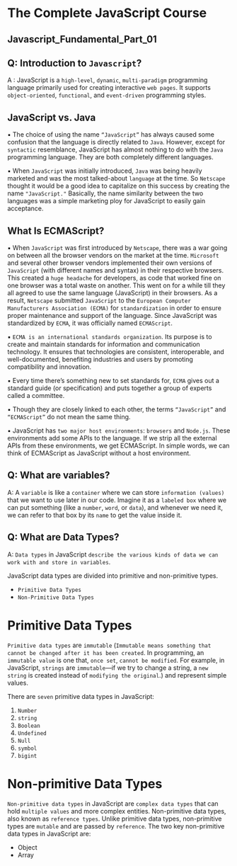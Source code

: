 # The Complete JavaScript Course

## Javascript_Fundamental_Part_01

## Q: Introduction to `Javascript`?
A : JavaScript is a `high-level`, `dynamic`, `multi-paradigm` programming language primarily used for creating interactive `web pages`. It supports `object-oriented`, `functional`, and `event-driven` programming styles. <br>

## JavaScript vs. Java 
▪ The choice of using the name `“JavaScript”` has always caused some confusion that the language is directly related to `Java`. However, except for `syntactic` resemblance, JavaScript has almost nothing to do with the `Java` programming language. They are both completely different languages.  <br>

▪ When `JavaScript` was initially introduced, `Java` was being heavily marketed and was the most talked-about `language` at the time. So `Netscape` thought it would be a good idea to capitalize on this success by creating the name `"JavaScript."` Basically, the name similarity between the two languages was a simple marketing 
ploy for JavaScript to easily gain acceptance. 

## What Is ECMAScript? 
▪ When `JavaScript` was first introduced by `Netscape`, there was a war going on between all the browser vendors on the market at the time. `Microsoft` and several other browser vendors implemented their own versions of `JavaScript` (with different names and syntax) in their respective browsers. This created a `huge headache` for developers, as code that worked fine on one browser was a total waste on another. This went on for a while till they all agreed to use the same language (JavaScript) in their browsers. As a result, `Netscape` submitted `JavaScript` to the `European Computer Manufacturers Association (ECMA)` for `standardization` in order to ensure proper maintenance and support of the language. Since JavaScript was standardized by `ECMA`, it was officially named `ECMAScript`.  <br>

▪ `ECMA is an international standards organization`. Its purpose is to create and maintain standards for information and communication technology. It ensures that technologies are consistent, interoperable, and well-documented, benefiting industries and users by promoting compatibility and innovation.  <br>

▪ Every time there’s something new to set standards for, `ECMA` gives out a standard guide (or specification) and puts together a group of experts called a committee.  <br>

▪ Though they are closely linked to each other, the terms `“JavaScript”` and `“ECMAScript”` do not mean the same thing.  <br>

▪ JavaScript has `two major host environments`: `browsers` and `Node.js`. These environments add some APIs to the language. If we strip all the external APIs from these environments, we get ECMAScript. In simple words, we can think of ECMAScript as JavaScript without a host environment.

## Q: What are variables?  
A: A `variable` is like a `container` where we can store `information (values)` that we want to use later in our code. Imagine it as a `labeled box` where we can put something (like a `number`, `word`, or `data`), and whenever we need it, we can refer to that box by its `name` to get the value inside it.

## Q: What are Data Types? 
A: `Data types` in JavaScript `describe the various kinds of data we can work with and store in variables`. <br>

JavaScript data types are divided into primitive and non-primitive types. 
- `Primitive Data Types`
- `Non-Primitive Data Types`

# Primitive Data Types 
`Primitive data types` are `immutable` (`Immutable means something that cannot be changed after it has been created`. In programming, an `immutable value` is one that, `once set`, `cannot be modified`. For example, in JavaScript, `strings` are `immutable`—if we try to change a string, a `new string` is created instead of `modifying the original`.) and represent simple values. 
 
There are `seven` primitive data types in JavaScript: 
1. `Number` 
2. `string` 
3. `Boolean` 
4. `Undefined` 
5. `Null` 
6. `symbol` 
7. `bigint`

# Non-primitive Data Types 
`Non-primitive data types` in JavaScript are `complex data types` that can hold `multiple values` and more complex entities. Non-primitive data types, also known as `reference types`. Unlike primitive data types, non-primitive types are `mutable` and are passed by `reference`. The two key non-primitive data types in JavaScript are: 
- Object
- Array

